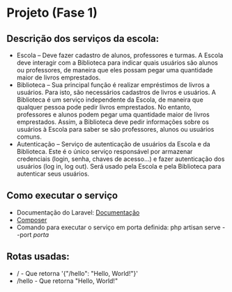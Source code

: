 # Projeto (Fase 1)

## Descrição dos serviços da escola:
* Escola – Deve fazer cadastro de alunos, professores e turmas. A Escola deve interagir com a Biblioteca para indicar quais usuários são alunos ou professores, de maneira que eles possam pegar uma quantidade maior de livros emprestados.
* Biblioteca – Sua principal função é realizar empréstimos de livros a usuários. Para isto, são necessários cadastros de livros e usuários. A Biblioteca é um serviço independente da Escola, de maneira que qualquer pessoa pode pedir livros emprestados. No entanto, professores e alunos podem pegar uma quantidade maior de livros emprestados. Assim, a Biblioteca deve pedir informações sobre os usuários à Escola para saber se são professores, alunos ou usuários comuns.
* Autenticação – Serviço de autenticação de usuários da Escola e da Biblioteca. Este é o único serviço responsável por armazenar credenciais (login, senha, chaves de acesso…) e fazer autenticação dos usuários (log in, log out). Será usado pela Escola e pela Biblioteca para autenticar seus usuários.

## Como executar o serviço
* Documentação do Laravel: [Documentação](https://laravel.com/docs/10.x)
* [Composer](https://getcomposer.org/doc/)
* Comando para executar o serviço em porta definida: php artisan serve --port *porta*

## Rotas usadas:
* / - Que retorna '{"/hello": "Hello, World!"}'
* /hello - Que retorna "Hello, World!"
